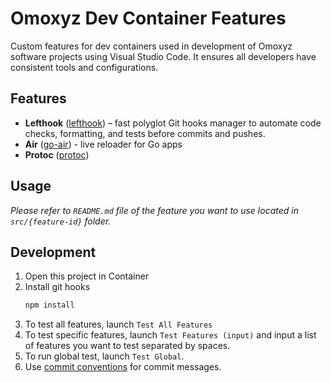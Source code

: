 # Omoxyz Dev Container Features

Custom features for dev containers used in development of Omoxyz software projects using Visual Studio Code. It ensures all developers have consistent tools and configurations.

## Features

- **Lefthook** ([lefthook](./src/lefthook/README.md)) – fast polyglot Git hooks manager to automate code checks, formatting, and tests before commits and pushes.
- **Air** ([go-air](./src/go-air/README.md)) - live reloader for Go apps
- **Protoc** ([protoc](./src/protoc/README.md))

## Usage

*Please refer to `README.md` file of the feature you want to use located in `src/{feature-id}` folder.*

## Development

1. Open this project in Container
2. Install git hooks
    ```bash
    npm install
    ```
3. To test all features, launch `Test All Features`
4. To test specific features, launch `Test Features (input)` and input a list of features you want to test separated by spaces.
5. To run global test, launch `Test Global`.
6. Use [commit conventions](https://www.conventionalcommits.org/en/v1.0.0/) for commit messages.